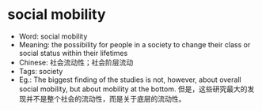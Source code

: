 # social mobility

- Word: social mobility
- Meaning: the possibility for people in a society to change their class or social status within their lifetimes
- Chinese: 社会流动性；社会阶层流动
- Tags: society
- Eg.: The biggest finding of the studies is not, however, about overall social mobility, but about mobility at the bottom. 但是，这些研究最大的发现并不是整个社会的流动性，而是关于底层的流动性。
